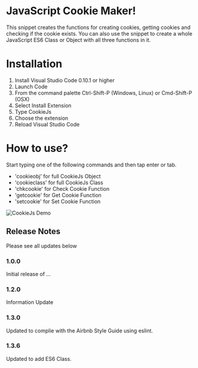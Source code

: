 # JavaScript Cookie Maker!

This snippet creates the functions for creating cookies, getting cookies and checking if the cookie exists.
You can also use the snippet to create a whole JavaScript ES6 Class or Object with all three functions in it.

# Installation

1. Install Visual Studio Code 0.10.1 or higher
2. Launch Code
3. From the command palette Ctrl-Shift-P (Windows, Linux) or Cmd-Shift-P (OSX)
4. Select Install Extension
5. Type CookieJs
6. Choose the extension
7. Reload Visual Studio Code

# How to use?

Start typing one of the following commands and then tap enter or tab.
* 'cookieobj' for full CookieJs Object
* 'cookieclass' for full CookieJs Class
* 'chkcookie' for Check Cookie Function
* 'getcookie' for Get Cookie Function
* 'setcookie' for Set Cookie Function

![CookieJs Demo](https://media.giphy.com/media/r0iwzw1GJWuze/giphy.gif)

## Release Notes
Please see all updates below

### 1.0.0
Initial release of ...

### 1.2.0
Information Update

### 1.3.0
Updated to complie with the Airbnb Style Guide using eslint.

### 1.3.6
Updated to add ES6 Class.
